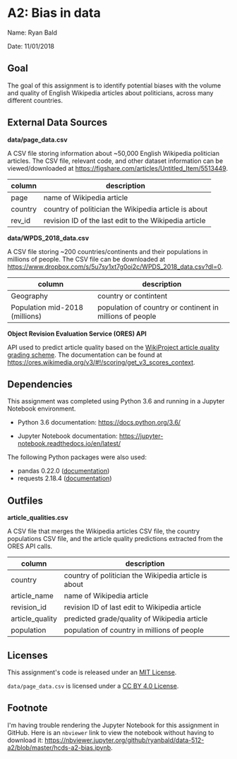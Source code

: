 # A2: Bias in data

Name: Ryan Bald

Date: 11/01/2018

## Goal

The goal of this assignment is to identify potential biases with the volume and quality of English Wikipedia articles about politicians, across many different countries.

## External Data Sources

**data/page_data.csv**

A CSV file storing information about ~50,000 English Wikipedia politician articles. The CSV file, relevant code, and other dataset information can be viewed/downloaded at https://figshare.com/articles/Untitled_Item/5513449.

|column |description                                          |
|-------|-----------------------------------------------------|
|page   |name of Wikipedia article                            |
|country|country of politician the Wikipedia article is about |
|rev_id |revision ID of the last edit to the Wikipedia article|

**data/WPDS_2018_data.csv**

A CSV file storing ~200 countries/continents and their populations in millions of people. The CSV file can be downloaded at https://www.dropbox.com/s/5u7sy1xt7g0oi2c/WPDS_2018_data.csv?dl=0.

|column                        |description                                             |
|------------------------------|--------------------------------------------------------|
|Geography                     |country or contintent                                   |
|Population mid-2018 (millions)|population of country or continent in millions of people|

**Object Revision Evaluation Service (ORES) API**

API used to predict article quality based on the [WikiProject article quality grading scheme](https://en.wikipedia.org/wiki/Wikipedia:Content_assessment#Grades). The documentation can be found at https://ores.wikimedia.org/v3/#!/scoring/get_v3_scores_context.

## Dependencies

This assignment was completed using Python 3.6 and running in a Jupyter Notebook environment.

* Python 3.6 documentation: https://docs.python.org/3.6/

* Jupyter Notebook documentation: https://jupyter-notebook.readthedocs.io/en/latest/

The following Python packages were also used:

* pandas 0.22.0 ([documentation](https://pandas.pydata.org/pandas-docs/version/0.22/index.html))
* requests 2.18.4 ([documentation](http://docs.python-requests.org/en/master/))

## Outfiles

**article_qualities.csv**

A CSV file that merges the Wikipedia articles CSV file, the country populations CSV file, and the article quality predictions extracted from the ORES API calls.

|column         |description                                         |
|---------------|----------------------------------------------------|
|country        |country of politician the Wikipedia article is about|
|article_name   |name of Wikipedia article                           |
|revision_id    |revision ID of last edit to Wikipedia article       |
|article_quality|predicted grade/quality of Wikipedia article        |
|population     |population of country in millions of people         |

## Licenses

This assignment's code is released under an [MIT License](https://opensource.org/licenses/MIT).

`data/page_data.csv` is licensed under a [CC BY 4.0 License](https://creativecommons.org/licenses/by/4.0/).

## Footnote

I'm having trouble rendering the Jupyter Notebook for this assignment in GitHub. Here is an `nbviewer` link to view the notebook without having to download it: https://nbviewer.jupyter.org/github/ryanbald/data-512-a2/blob/master/hcds-a2-bias.ipynb.
